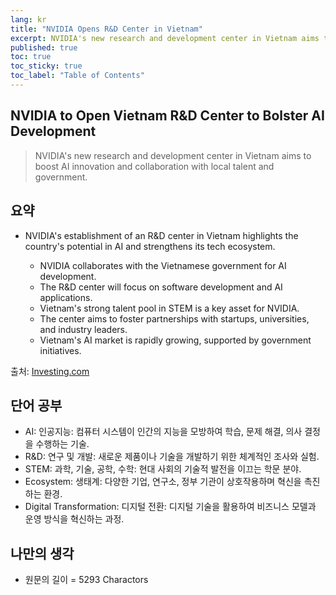 ```yaml
---
lang: kr
title: "NVIDIA Opens R&D Center in Vietnam"
excerpt: NVIDIA's new research and development center in Vietnam aims to boost AI innovation and collaboration with local talent and government.
published: true
toc: true
toc_sticky: true
toc_label: "Table of Contents"
---
```


## NVIDIA to Open Vietnam R&D Center to Bolster AI Development

> NVIDIA's new research and development center in Vietnam aims to boost AI innovation and collaboration with local talent and government.

## 요약

- NVIDIA's establishment of an R&D center in Vietnam highlights the country's potential in AI and strengthens its tech ecosystem.

  - NVIDIA collaborates with the Vietnamese government for AI development.
  - The R&D center will focus on software development and AI applications.
  - Vietnam's strong talent pool in STEM is a key asset for NVIDIA.
  - The center aims to foster partnerships with startups, universities, and industry leaders.
  - Vietnam's AI market is rapidly growing, supported by government initiatives.

출처: [Investing.com](https://www.investing.com/news/press-releases/nvidia-to-open-vietnam-rd-center-to-bolster-ai-development-93CH-3757477)

## 단어 공부

- AI: 인공지능: 컴퓨터 시스템이 인간의 지능을 모방하여 학습, 문제 해결, 의사 결정을 수행하는 기술.
- R&D: 연구 및 개발: 새로운 제품이나 기술을 개발하기 위한 체계적인 조사와 실험.
- STEM: 과학, 기술, 공학, 수학: 현대 사회의 기술적 발전을 이끄는 학문 분야.
- Ecosystem: 생태계: 다양한 기업, 연구소, 정부 기관이 상호작용하며 혁신을 촉진하는 환경.
- Digital Transformation: 디지털 전환: 디지털 기술을 활용하여 비즈니스 모델과 운영 방식을 혁신하는 과정.

## 나만의 생각

- 원문의 길이 = 5293 Charactors


